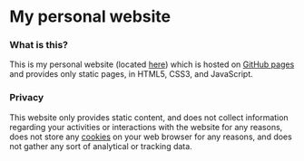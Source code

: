 # My personal website
### What is this?
This is my personal website (located [here](brandonybutler.github.io "Reference to the website")) which is hosted on [GitHub pages](https://pages.github.com/) and provides only static pages, in HTML5, CSS3, and JavaScript.
### Privacy
This website only provides static content, and does not collect information regarding your activities or interactions with the website for any reasons, does not store any [cookies](https://en.wikipedia.org/wiki/HTTP_cookie "Wikipedia page on HTTP cookies") on your web browser for any reasons, and does not gather any sort of analytical or tracking data.
